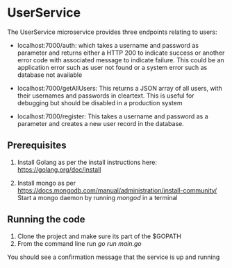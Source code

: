 # UserService

The UserService microservice provides three endpoints relating to users:

- localhost:7000/auth: which takes a username and password as parameter and returns either a HTTP 200 to indicate success or another error code with associated message to indicate failure. This could be an application error such as user not found or a system error such as database not available

- localhost:7000/getAllUsers: This returns a JSON array of all users, with their usernames and passwords in cleartext.
This is useful for debugging but should be disabled in a production system

- localhost:7000/register: This takes a username and password as a parameter and creates a new user record in the database.


## Prerequisites

1. Install Golang as per the install instructions here: https://golang.org/doc/install

2. Install mongo as per https://docs.mongodb.com/manual/administration/install-community/
Start a mongo daemon by running _mongod_ in a terminal

## Running the code

1. Clone the project and make sure its part of the $GOPATH
2. From the command line run *go run main.go*

You should see a confirmation message that the service is up and running

